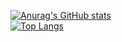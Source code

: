 [![Anurag's GitHub stats](https://github-readme-stats.vercel.app/api?username=mrCherry97&count_private=true&show_icons=true&theme=gotham)](https://github.com/anuraghazra/github-readme-stats)
<br />
[![Top Langs](https://github-readme-stats.vercel.app/api/top-langs/?username=mrCherry97&layout=compact)](https://github.com/anuraghazra/github-readme-stats)

<!--
**mrCherry97/mrCherry97** is a ✨ _special_ ✨ repository because its `README.md` (this file) appears on your GitHub profile.

Here are some ideas to get you started:

- 🔭 I’m currently working on ...
- 🌱 I’m currently learning ...
- 👯 I’m looking to collaborate on ...
- 🤔 I’m looking for help with ...
- 💬 Ask me about ...
- 📫 How to reach me: ...
- 😄 Pronouns: ...
- ⚡ Fun fact: ...
-->
